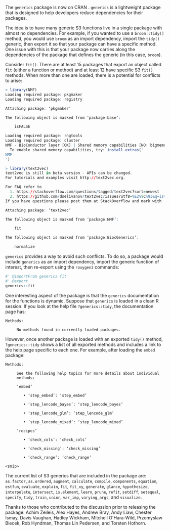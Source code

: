 The `generics` package is now on CRAN . `generics` is a lightweight package that is designed to help developers reduce dependencies for their packages.

The idea is to have many generic S3 functions live in a single package with almost no dependencies. For example, if you wanted to use a `broom::tidy()` method, you would use `broom` as an import dependency, import the `tidy()` generic, then export it so that your package can have a specific method. One issue with this is that your package now carries along the dependencies of the package that defines the generic (in this case, `broom`).

Consider `fit()`. There are at least 15 packages that export an object called `fit` (either a function or method) and at least 12 have specific S3 `fit()` methods. When more than one are loaded, there is a potential for conflicts to arise:

```r
> library(NMF)
Loading required package: pkgmaker
Loading required package: registry

Attaching package: ‘pkgmaker’

The following object is masked from ‘package:base’:

    isFALSE

Loading required package: rngtools
Loading required package: cluster
NMF - BioConductor layer [OK] | Shared memory capabilities [NO: bigmemory] | Cores 19/20
  To enable shared memory capabilities, try: install.extras('
NMF
')

> library(text2vec)
text2vec is still in beta version - APIs can be changed.
For tutorials and examples visit http://text2vec.org.

For FAQ refer to
  1. https://stackoverflow.com/questions/tagged/text2vec?sort=newest
  2. https://github.com/dselivanov/text2vec/issues?utf8=%E2%9C%93&q=is%3Aissue%20label%3Aquestion
If you have questions please post them at StackOverflow and mark with 'text2vec' tag.

Attaching package: ‘text2vec’

The following object is masked from ‘package:NMF’:

    fit

The following object is masked from ‘package:BiocGenerics’:

    normalize

```

`generics` provides a way to avoid such conflicts. To do so, a package would include `generics` as an import dependency, import the generic function of interest, then re-export using the `roxygen2` commands:

```r
#' @importFrom generics fit
#' @export
generics::fit
```

One interesting aspect of the package is that the `generics` documentation for the functions is dynamic. Suppose that `generics` is loaded in a clean R session. If you look at the help file `?generics::tidy`, the documentation page has:

```
Methods:

     No methods found in currently loaded packages.
```

However, once another package is loaded with an exported `tidy()` method, `?generics::tidy` shows a list of all exported methods and includes a link to the help page specific to each one. For example, after loading the `embed` package:

```
Methods:

     See the following help topics for more details about individual
     methods:

     ‘embed’

        • ‘step_embed’: ‘step_embed’

        • ‘step_lencode_bayes’: ‘step_lencode_bayes’

        • ‘step_lencode_glm’: ‘step_lencode_glm’

        • ‘step_lencode_mixed’: ‘step_lencode_mixed’

     ‘recipes’

        • ‘check_cols’: ‘check_cols’

        • ‘check_missing’: ‘check_missing’

        • ‘check_range’: ‘check_range’

<snip>
```

The current list of S3 generics that are included in the package are: `as.factor`, `as.ordered`, `augment`, `calculate`, `compile`, `components`, `equation`, `estfun`, `evaluate`, `explain`, `fit`, `fit_xy`, `generate`, `glance`, `hypothesize`, `interpolate`, `intersect`, `is.element`, `learn`, `prune`, `refit`, `setdiff`, `setequal`, `specify`, `tidy`, `train`, `union`, `var_imp`, `varying_args`, and `visualize`.

Thanks to those who contributed to the discussion prior to releasing the package: Achim Zeileis, Alex Hayes, Andrew Bray, Andy Liaw, Chester Ismay, Davis Vaughan, Hadley Wickham, Mitchell O'Hara-Wild, Przemyslaw Biecek, Rob Hyndman, Thomas Lin Pedersen, and Torsten Hothorn.

